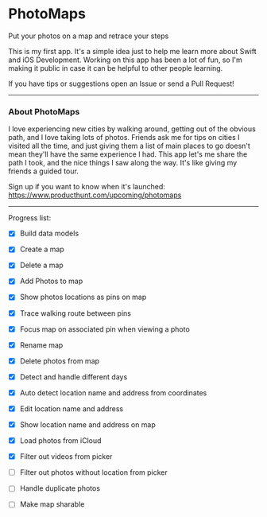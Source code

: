 # PhotoMaps
Put your photos on a map and retrace your steps

This is my first app. It's a simple idea just to help me learn more about Swift and iOS Development. Working on this app has been a lot of fun, so I'm making it public in case it can be helpful to other people learning. 

If you have tips or suggestions open an Issue or send a Pull Request!

---

### About PhotoMaps

I love experiencing new cities by walking around, getting out of the obvious path, and I love taking lots of photos. Friends ask me for tips on cities I visited all the time, and just giving them a list of main places to go doesn't mean they'll have the same experience I had. This app let's me share the path I took, and the nice things I saw along the way. It's like giving my friends a guided tour.

Sign up if you want to know when it's launched: https://www.producthunt.com/upcoming/photomaps

---

Progress list:

- [x] Build data models
- [x] Create a map
- [x] Delete a map
- [x] Add Photos to map
- [x] Show photos locations as pins on map
- [x] Trace walking route between pins
- [x] Focus map on associated pin when viewing a photo
- [x] Rename map
- [x] Delete photos from map
- [x] Detect and handle different days
- [x] Auto detect location name and address from coordinates
- [x] Edit location name and address
- [x] Show location name and address on map
- [x] Load photos from iCloud
- [x] Filter out videos from picker

- [ ] Filter out photos without location from picker
- [ ] Handle duplicate photos

- [ ] Make map sharable 
